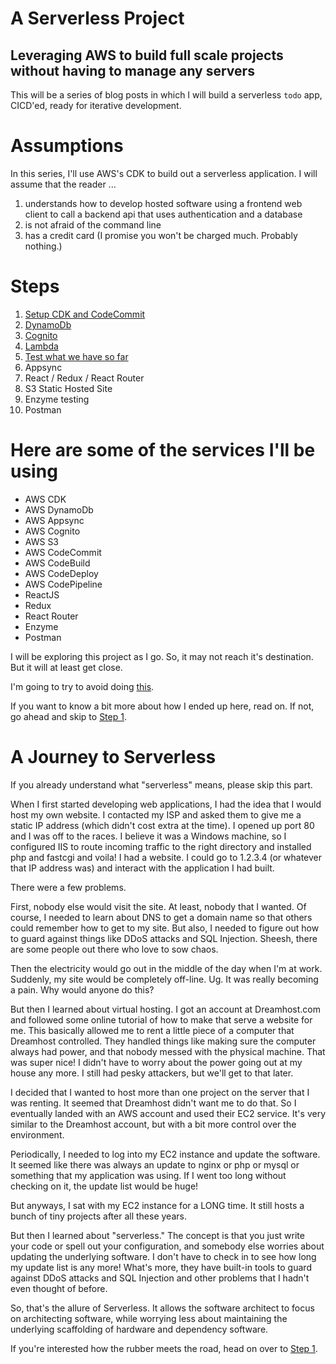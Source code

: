 # A Serverless Project

## Leveraging AWS to build full scale projects without having to manage any servers

This will be a series of blog posts in which I will build a serverless `todo` app, CICD'ed, ready for iterative development.

# Assumptions

In this series, I'll use AWS's CDK to build out a serverless application. I will assume that the reader ...

1. understands how to develop hosted software using a frontend web client to call a backend api that uses authentication and a database
1. is not afraid of the command line
1. has a credit card (I promise you won't be charged much. Probably nothing.)

# Steps

1. [Setup CDK and CodeCommit](01/)
1. [DynamoDb](02/)
1. [Cognito](03/)
1. [Lambda](04/)
1. [Test what we have so far](05/)
1. Appsync
1. React / Redux / React Router
1. S3 Static Hosted Site
1. Enzyme testing
1. Postman

# Here are some of the services I'll be using

- AWS CDK
- AWS DynamoDb
- AWS Appsync
- AWS Cognito
- AWS S3
- AWS CodeCommit
- AWS CodeBuild
- AWS CodeDeploy
- AWS CodePipeline
- ReactJS
- Redux
- React Router
- Enzyme
- Postman

I will be exploring this project as I go. So, it may not reach it's destination. But it will at least get close.

I'm going to try to avoid doing [this](https://www.youtube.com/watch?v=MAlSjtxy5ak).

If you want to know a bit more about how I ended up here, read on. If not, go ahead and skip to [Step 1](01/).

# A Journey to Serverless

If you already understand what "serverless" means, please skip this part.

When I first started developing web applications, I had the idea that I would host my own website. I contacted my ISP and asked them to give me a static IP address (which didn't cost extra at the time). I opened up port 80 and I was off to the races. I believe it was a Windows machine, so I configured IIS to route incoming traffic to the right directory and installed php and fastcgi and voila! I had a website. I could go to 1.2.3.4 (or whatever that IP address was) and interact with the application I had built.

There were a few problems.

First, nobody else would visit the site. At least, nobody that I wanted. Of course, I needed to learn about DNS to get a domain name so that others could remember how to get to my site. But also, I needed to figure out how to guard against things like DDoS attacks and SQL Injection. Sheesh, there are some people out there who love to sow chaos.

Then the electricity would go out in the middle of the day when I'm at work. Suddenly, my site would be completely off-line. Ug. It was really becoming a pain. Why would anyone do this?

But then I learned about virtual hosting. I got an account at Dreamhost.com and followed some online tutorial of how to make that serve a website for me. This basically allowed me to rent a little piece of a computer that Dreamhost controlled. They handled things like making sure the computer always had power, and that nobody messed with the physical machine. That was super nice! I didn't have to worry about the power going out at my house any more. I still had pesky attackers, but we'll get to that later.

I decided that I wanted to host more than one project on the server that I was renting. It seemed that Dreamhost didn't want me to do that. So I eventually landed with an AWS account and used their EC2 service. It's very similar to the Dreamhost account, but with a bit more control over the environment.

Periodically, I needed to log into my EC2 instance and update the software. It seemed like there was always an update to nginx or php or mysql or something that my application was using. If I went too long without checking on it, the update list would be huge!

But anyways, I sat with my EC2 instance for a LONG time. It still hosts a bunch of tiny projects after all these years.

But then I learned about "serverless." The concept is that you just write your code or spell out your configuration, and somebody else worries about updating the underlying software. I don't have to check in to see how long my update list is any more! What's more, they have built-in tools to guard against DDoS attacks and SQL Injection and other problems that I hadn't even thought of before.

So, that's the allure of Serverless. It allows the software architect to focus on architecting software, while worrying less about maintaining the underlying scaffolding of hardware and dependency software.

If you're interested how the rubber meets the road, head on over to [Step 1](01/).

